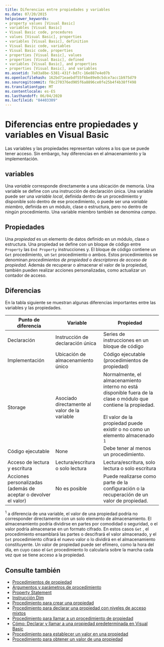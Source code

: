 ```yaml
---
title: Diferencias entre propiedades y variables
ms.date: 07/20/2015
helpviewer_keywords:
- property values [Visual Basic]
- variables [Visual Basic]
- Visual Basic code, procedures
- values [Visual Basic], properties
- variables [Visual Basic], definition
- Visual Basic code, variables
- Visual Basic code, properties
- properties [Visual Basic], values
- properties [Visual Basic], defined
- variables [Visual Basic], and properties
- properties [Visual Basic], and variables
ms.assetid: 7a03a8be-5381-431f-bd7c-16e887e4e07b
ms.openlocfilehash: 162bd71eaebdf55f6be89e0c5dce7acc1b975d79
ms.sourcegitcommit: f8c270376ed905f6a8896ce0fe25b4f4b38ff498
ms.translationtype: MT
ms.contentlocale: es-ES
ms.lasthandoff: 06/04/2020
ms.locfileid: "84403309"
---
```

# <a name="differences-between-properties-and-variables-in-visual-basic"></a>Diferencias entre propiedades y variables en Visual Basic
Las variables y las propiedades representan valores a los que se puede tener acceso. Sin embargo, hay diferencias en el almacenamiento y la implementación.  
  
## <a name="variables"></a>variables  
 Una *variable* corresponde directamente a una ubicación de memoria. Una variable se define con una instrucción de declaración única. Una variable puede ser una *variable local*, definida dentro de un procedimiento y disponible solo dentro de ese procedimiento, o puede ser una *variable miembro*, definida en un módulo, clase o estructura, pero no dentro de ningún procedimiento. Una variable miembro también se denomina *campo*.  
  
## <a name="properties"></a>Propiedades  
 Una *propiedad* es un elemento de datos definido en un módulo, clase o estructura. Una propiedad se define con un bloque de código entre `Property` las `End Property` instrucciones y. El bloque de código contiene un `Get` procedimiento, un `Set` procedimiento o ambos. Estos procedimientos se denominan *procedimientos de propiedad* o *descriptores de acceso de propiedad*. Además de recuperar o almacenar el valor de la propiedad, también pueden realizar acciones personalizadas, como actualizar un contador de acceso.  
  
## <a name="differences"></a>Diferencias  
 En la tabla siguiente se muestran algunas diferencias importantes entre las variables y las propiedades.  
  
|Punto de diferencia|Variable|Propiedad|  
|-------------------------|--------------|--------------|  
|Declaración|Instrucción de declaración única|Series de instrucciones en un bloque de código|  
|Implementación|Ubicación de almacenamiento único|Código ejecutable (procedimientos de propiedad)|  
|Storage|Asociado directamente al valor de la variable|Normalmente, el almacenamiento interno no está disponible fuera de la clase o módulo que contiene la propiedad.<br /><br /> El valor de la propiedad puede existir o no como un elemento almacenado <sup>1</sup>|  
|Código ejecutable|None|Debe tener al menos un procedimiento.|  
|Acceso de lectura y escritura|Lectura/escritura o solo lectura|Lectura/escritura, solo lectura o solo escritura|  
|Acciones personalizadas (además de aceptar o devolver el valor)|No es posible|Puede realizarse como parte de la configuración o la recuperación de un valor de propiedad.|  
  
 <sup>1</sup> a diferencia de una variable, el valor de una propiedad podría no corresponder directamente con un solo elemento de almacenamiento. El almacenamiento podría dividirse en partes por comodidad o seguridad, o el valor podría almacenarse en un formato cifrado. En estos casos `Get` , el procedimiento ensamblará las partes o descifrará el valor almacenado, y el `Set` procedimiento cifrará el nuevo valor o lo dividirá en el almacenamiento constituyente. Un valor de propiedad puede ser efímero, como la hora del día, en cuyo caso el `Get` procedimiento lo calcularía sobre la marcha cada vez que se tiene acceso a la propiedad.  
  
## <a name="see-also"></a>Consulte también

- [Procedimientos de propiedad](./property-procedures.md)
- [Argumentos y parámetros de procedimiento](./procedure-parameters-and-arguments.md)
- [Property Statement](../../../language-reference/statements/property-statement.md)
- [Instrucción Dim](../../../language-reference/statements/dim-statement.md)
- [Procedimiento para crear una propiedad](./how-to-create-a-property.md)
- [Procedimiento para declarar una propiedad con niveles de acceso mixtos](./how-to-declare-a-property-with-mixed-access-levels.md)
- [Procedimiento para llamar a un procedimiento de propiedad](./how-to-call-a-property-procedure.md)
- [Cómo: Declarar y llamar a una propiedad predeterminada en Visual Basic](./how-to-declare-and-call-a-default-property.md)
- [Procedimiento para establecer un valor en una propiedad](./how-to-put-a-value-in-a-property.md)
- [Procedimiento para obtener un valor de una propiedad](./how-to-get-a-value-from-a-property.md)
